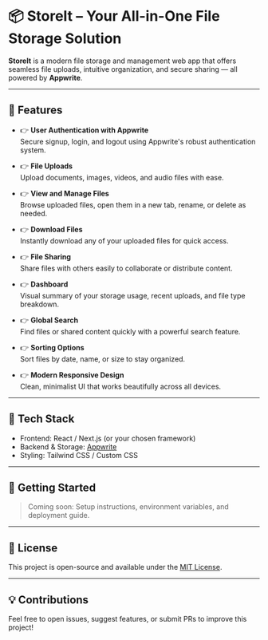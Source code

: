 # 📦 StoreIt – Your All-in-One File Storage Solution

**StoreIt** is a modern file storage and management web app that offers seamless file uploads, intuitive organization, and secure sharing — all powered by **Appwrite**.

---

## 🔋 Features

- 👉 **User Authentication with Appwrite**  
  Secure signup, login, and logout using Appwrite's robust authentication system.

- 👉 **File Uploads**  
  Upload documents, images, videos, and audio files with ease.

- 👉 **View and Manage Files**  
  Browse uploaded files, open them in a new tab, rename, or delete as needed.

- 👉 **Download Files**  
  Instantly download any of your uploaded files for quick access.

- 👉 **File Sharing**  
  Share files with others easily to collaborate or distribute content.

- 👉 **Dashboard**  
  Visual summary of your storage usage, recent uploads, and file type breakdown.

- 👉 **Global Search**  
  Find files or shared content quickly with a powerful search feature.

- 👉 **Sorting Options**  
  Sort files by date, name, or size to stay organized.

- 👉 **Modern Responsive Design**  
  Clean, minimalist UI that works beautifully across all devices.

---

## 🚀 Tech Stack

- Frontend: React / Next.js (or your chosen framework)
- Backend & Storage: [Appwrite](https://appwrite.io)
- Styling: Tailwind CSS / Custom CSS

---

## 📁 Getting Started

> Coming soon: Setup instructions, environment variables, and deployment guide.

---

## 📃 License

This project is open-source and available under the [MIT License](LICENSE).

---

## 💡 Contributions

Feel free to open issues, suggest features, or submit PRs to improve this project!

